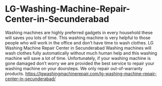 # LG-Washing-Machine-Repair-Center-in-Secunderabad
Washing machines are highly preferred gadgets in every household these will saves you lots of time. This washing machine is very helpful to those people who will work in the office and don’t have time to wash clothes. LG Washing Machine Repair Center in Secunderabad Washing machines will wash clothes fully automatically without much human help and this washing machine will save a lot of time. Unfortunately, if your washing machine is gone damaged don’t worry we are provided the best service to repair your washing machine on your doorsteps. We only repair out-of-warranty products. https://lgwashingmachinerepair.com/lg-washing-machine-repair-center-in-secunderabad/
